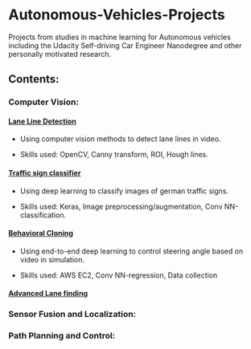 # Autonomous-Vehicles-Projects

Projects from studies in machine learning for Autonomous vehicles including the Udacity Self-driving Car Engineer Nanodegree and other personally motivated research.

## Contents:

### Computer Vision:

#### [Lane Line Detection](LaneLine_Detection/)

* Using computer vision methods to detect lane lines in video.

* Skills used: OpenCV, Canny transform, ROI, Hough lines.

#### [Traffic sign classifier](Traffic-Sign-Classifier)

* Using deep learning to classify images of german traffic signs.

* Skills used: Keras, Image preprocessing/augmentation, Conv NN-classification.

#### [Behavioral Cloning](Behavioral-Cloning)

* Using end-to-end deep learning to control steering angle based on video in simulation.

* Skills used: AWS EC2, Conv NN-regression, Data collection

#### [Advanced Lane finding](Advanced-Lane-Finding)

### Sensor Fusion and Localization:

### Path Planning and Control:
